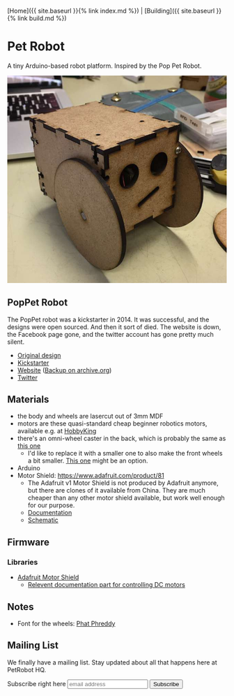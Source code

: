 [Home]({{ site.baseurl }}{% link index.md %}) | [Building]({{ site.baseurl }}{% link build.md %})


# Pet Robot

A tiny Arduino-based robot platform. Inspired by the Pop Pet Robot.

![Picture of the bot](img/robot.jpg)

## PopPet Robot
The PopPet robot was a kickstarter in 2014. It was successful, and the designs were open sourced. And then it sort of died. The website is down, the Facebook page gone, and the twitter account has gone pretty much silent.

* [Original design](https://www.thingiverse.com/thing:706375)
* [Kickstarter](https://www.kickstarter.com/projects/jaidynedwards/poppet-diy-arduino-compatible-open-hardware-robot)
* [Website](http://www.poppettherobot.com/) ([Backup on archive.org](https://web.archive.org/web/20160222195250/http://www.poppettherobot.com/))
* [Twitter](https://twitter.com/PopPetTheRobot)

## Materials
* the body and wheels are lasercut out of 3mm MDF
* motors are these quasi-standard cheap beginner robotics motors, available e.g. at [HobbyKing](https://hobbyking.com/de_de/geared-motor-w-90-deg-shaft-2pcs-bag.html)
* there's an omni-wheel caster in the back, which is probably the same as [this one](https://hobbyking.com/de_de/49x20x32mm-steel-ball-omni-wheel.html)
  * I'd like to replace it with a smaller one to also make the front wheels a bit smaller. [This one](https://hobbyking.com/de_de/50x23x25mm-steel-ball-omni-wheel.html) might be an option.
* Arduino
* Motor Shield: https://www.adafruit.com/product/81
  * The Adafruit v1 Motor Shield is not produced by Adafruit anymore, but there are clones of it available from China. They are much cheaper than any other motor shield available, but work well enough for our purpose.
  * [Documentation](https://learn.adafruit.com/adafruit-motor-shield/overview)
  * [Schematic](https://raw.githubusercontent.com/adafruit/Adafruit-Motor-Shield-for-Arduino/master/mshieldv12schem.png)

## Firmware
### Libraries
* [Adafruit Motor Shield](https://github.com/adafruit/Adafruit-Motor-Shield-library)
  * [Relevent documentation part for controlling DC motors](https://learn.adafruit.com/adafruit-motor-shield/af-dcmotor-class)

## Notes
* Font for the wheels: [Phat Phreddy](http://www.dafont.com/de/phatt-phreddy.font?text=WOOD+YEAR)

## Mailing List
We finally have a mailing list. Stay updated about all that happens here at PetRobot HQ.

<!-- Begin MailChimp Signup Form -->

<div id="mc_embed_signup">
<form action="//munichmakerlab.us15.list-manage.com/subscribe/post?u=0e83a25edeba666136a8a268a&amp;id=0e4aeba960" method="post" id="mc-embedded-subscribe-form" name="mc-embedded-subscribe-form" class="validate" target="_blank" novalidate>
    <div id="mc_embed_signup_scroll">
	<label for="mce-EMAIL">Subscribe right here</label>
	<input type="email" value="" name="EMAIL" class="email" id="mce-EMAIL" placeholder="email address" required> <input type="submit" value="Subscribe" name="subscribe" id="mc-embedded-subscribe" class="button">
    <!-- real people should not fill this in and expect good things - do not remove this or risk form bot signups-->
    <div style="position: absolute; left: -5000px;" aria-hidden="true"><input type="text" name="b_0e83a25edeba666136a8a268a_0e4aeba960" tabindex="-1" value=""></div>
    <div class="clear"></div>
    </div>
</form>
</div>

<!-- End MailChimp Signup Form -->
